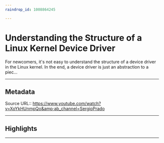 ```yaml
---
raindrop_id: 1008864245

---
```


# Understanding the Structure of a Linux Kernel Device Driver
For newcomers, it&#39;s not easy to understand the structure of a device driver in the Linux kernel. In the end, a device driver is just an abstraction to a piec...
___
## Metadata
Source URL:: https://www.youtube.com/watch?v=XoYkHUnmpQo&amp;ab_channel=SergioPrado


___
## Highlights
___